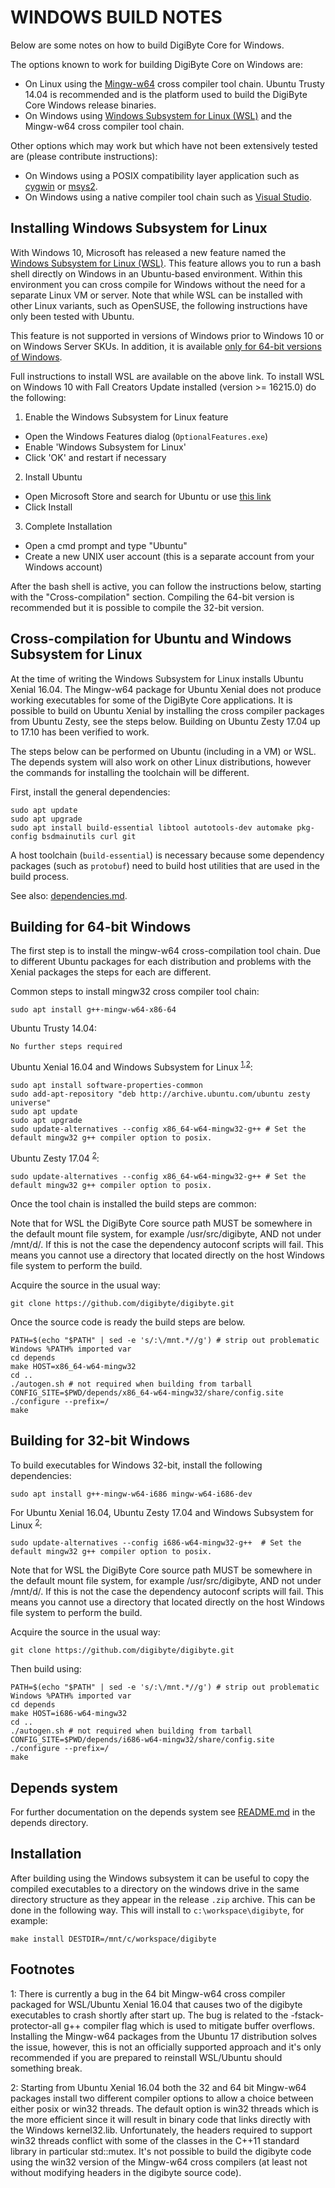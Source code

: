 WINDOWS BUILD NOTES
====================

Below are some notes on how to build DigiByte Core for Windows.

The options known to work for building DigiByte Core on Windows are:

* On Linux using the [Mingw-w64](https://mingw-w64.org/doku.php) cross compiler tool chain. Ubuntu Trusty 14.04 is recommended
and is the platform used to build the DigiByte Core Windows release binaries.
* On Windows using [Windows
Subsystem for Linux (WSL)](https://msdn.microsoft.com/commandline/wsl/about) and the Mingw-w64 cross compiler tool chain.

Other options which may work but which have not been extensively tested are (please contribute instructions):

* On Windows using a POSIX compatibility layer application such as [cygwin](http://www.cygwin.com/) or [msys2](http://www.msys2.org/).
* On Windows using a native compiler tool chain such as [Visual Studio](https://www.visualstudio.com).

Installing Windows Subsystem for Linux
---------------------------------------

With Windows 10, Microsoft has released a new feature named the [Windows
Subsystem for Linux (WSL)](https://msdn.microsoft.com/commandline/wsl/about). This
feature allows you to run a bash shell directly on Windows in an Ubuntu-based
environment. Within this environment you can cross compile for Windows without
the need for a separate Linux VM or server. Note that while WSL can be installed with
other Linux variants, such as OpenSUSE, the following instructions have only been
tested with Ubuntu.

This feature is not supported in versions of Windows prior to Windows 10 or on
Windows Server SKUs. In addition, it is available [only for 64-bit versions of
Windows](https://msdn.microsoft.com/en-us/commandline/wsl/install_guide).

Full instructions to install WSL are available on the above link.
To install WSL on Windows 10 with Fall Creators Update installed (version >= 16215.0) do the following:

1. Enable the Windows Subsystem for Linux feature
  * Open the Windows Features dialog (`OptionalFeatures.exe`)
  * Enable 'Windows Subsystem for Linux'
  * Click 'OK' and restart if necessary
2. Install Ubuntu
  * Open Microsoft Store and search for Ubuntu or use [this link](https://www.microsoft.com/store/productId/9NBLGGH4MSV6)
  * Click Install
3. Complete Installation
  * Open a cmd prompt and type "Ubuntu"
  * Create a new UNIX user account (this is a separate account from your Windows account)

After the bash shell is active, you can follow the instructions below, starting
with the "Cross-compilation" section. Compiling the 64-bit version is
recommended but it is possible to compile the 32-bit version.

Cross-compilation for Ubuntu and Windows Subsystem for Linux
------------------------------------------------------------

At the time of writing the Windows Subsystem for Linux installs Ubuntu Xenial 16.04. The Mingw-w64 package
for Ubuntu Xenial does not produce working executables for some of the DigiByte Core applications.
It is possible to build on Ubuntu Xenial by installing the cross compiler packages from Ubuntu Zesty, see the steps below.
Building on Ubuntu Zesty 17.04 up to 17.10 has been verified to work.

The steps below can be performed on Ubuntu (including in a VM) or WSL. The depends system
will also work on other Linux distributions, however the commands for
installing the toolchain will be different.

First, install the general dependencies:

    sudo apt update
    sudo apt upgrade
    sudo apt install build-essential libtool autotools-dev automake pkg-config bsdmainutils curl git

A host toolchain (`build-essential`) is necessary because some dependency
packages (such as `protobuf`) need to build host utilities that are used in the
build process.

See also: [dependencies.md](dependencies.md).

## Building for 64-bit Windows

The first step is to install the mingw-w64 cross-compilation tool chain. Due to different Ubuntu
packages for each distribution and problems with the Xenial packages the steps for each are different.

Common steps to install mingw32 cross compiler tool chain:

    sudo apt install g++-mingw-w64-x86-64

Ubuntu Trusty 14.04:

    No further steps required

Ubuntu Xenial 16.04 and Windows Subsystem for Linux <sup>[1](#footnote1),[2](#footnote2)</sup>:

    sudo apt install software-properties-common
    sudo add-apt-repository "deb http://archive.ubuntu.com/ubuntu zesty universe"
    sudo apt update
    sudo apt upgrade
    sudo update-alternatives --config x86_64-w64-mingw32-g++ # Set the default mingw32 g++ compiler option to posix.

Ubuntu Zesty 17.04 <sup>[2](#footnote2)</sup>:

    sudo update-alternatives --config x86_64-w64-mingw32-g++ # Set the default mingw32 g++ compiler option to posix.

Once the tool chain is installed the build steps are common:

Note that for WSL the DigiByte Core source path MUST be somewhere in the default mount file system, for
example /usr/src/digibyte, AND not under /mnt/d/. If this is not the case the dependency autoconf scripts will fail.
This means you cannot use a directory that located directly on the host Windows file system to perform the build.

Acquire the source in the usual way:

    git clone https://github.com/digibyte/digibyte.git

Once the source code is ready the build steps are below.

    PATH=$(echo "$PATH" | sed -e 's/:\/mnt.*//g') # strip out problematic Windows %PATH% imported var
    cd depends
    make HOST=x86_64-w64-mingw32
    cd ..
    ./autogen.sh # not required when building from tarball
    CONFIG_SITE=$PWD/depends/x86_64-w64-mingw32/share/config.site ./configure --prefix=/
    make

## Building for 32-bit Windows

To build executables for Windows 32-bit, install the following dependencies:

    sudo apt install g++-mingw-w64-i686 mingw-w64-i686-dev

For Ubuntu Xenial 16.04, Ubuntu Zesty 17.04 and Windows Subsystem for Linux <sup>[2](#footnote2)</sup>:

    sudo update-alternatives --config i686-w64-mingw32-g++  # Set the default mingw32 g++ compiler option to posix.

Note that for WSL the DigiByte Core source path MUST be somewhere in the default mount file system, for
example /usr/src/digibyte, AND not under /mnt/d/. If this is not the case the dependency autoconf scripts will fail.
This means you cannot use a directory that located directly on the host Windows file system to perform the build.

Acquire the source in the usual way:

    git clone https://github.com/digibyte/digibyte.git

Then build using:

    PATH=$(echo "$PATH" | sed -e 's/:\/mnt.*//g') # strip out problematic Windows %PATH% imported var
    cd depends
    make HOST=i686-w64-mingw32
    cd ..
    ./autogen.sh # not required when building from tarball
    CONFIG_SITE=$PWD/depends/i686-w64-mingw32/share/config.site ./configure --prefix=/
    make

## Depends system

For further documentation on the depends system see [README.md](../depends/README.md) in the depends directory.

Installation
-------------

After building using the Windows subsystem it can be useful to copy the compiled
executables to a directory on the windows drive in the same directory structure
as they appear in the release `.zip` archive. This can be done in the following
way. This will install to `c:\workspace\digibyte`, for example:

    make install DESTDIR=/mnt/c/workspace/digibyte

Footnotes
---------

<a name="footnote1">1</a>: There is currently a bug in the 64 bit Mingw-w64 cross compiler packaged for WSL/Ubuntu Xenial 16.04 that
causes two of the digibyte executables to crash shortly after start up. The bug is related to the
-fstack-protector-all g++ compiler flag which is used to mitigate buffer overflows.
Installing the Mingw-w64 packages from the Ubuntu 17 distribution solves the issue, however, this is not
an officially supported approach and it's only recommended if you are prepared to reinstall WSL/Ubuntu should
something break.

<a name="footnote2">2</a>: Starting from Ubuntu Xenial 16.04 both the 32 and 64 bit Mingw-w64 packages install two different
compiler options to allow a choice between either posix or win32 threads. The default option is win32 threads which is the more
efficient since it will result in binary code that links directly with the Windows kernel32.lib. Unfortunately, the headers
required to support win32 threads conflict with some of the classes in the C++11 standard library in particular std::mutex.
It's not possible to build the digibyte code using the win32 version of the Mingw-w64 cross compilers (at least not without
modifying headers in the digibyte source code).
